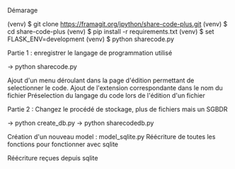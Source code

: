 Démarage

(venv) $ git clone https://framagit.org/jpython/share-code-plus.git
(venv) $ cd share-code-plus
(venv) $ pip install -r requirements.txt
(venv) $ set FLASK_ENV=development
(venv) $ python sharecode.py

Partie 1 : enregistrer le langage de programmation utilisé

-> python sharecode.py

Ajout d'un menu déroulant dans la page d'édition permettant de selectionner le code.
Ajout de l'extension correspondante dans le nom du fichier
Préselection du langage du code lors de l'édition d'un fichier


Partie 2 : Changez le procédé de stockage, plus de fichiers mais un SGBDR


-> python create_db.py
-> python sharecodedb.py

Création d'un nouveau model : model_sqlite.py
Réécriture de toutes les fonctions pour fonctionner avec sqlite

Réécriture reçues depuis sqlite
